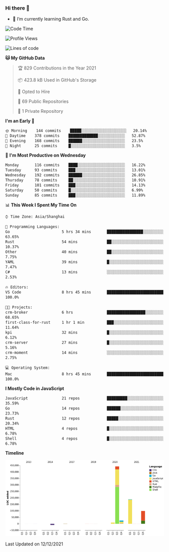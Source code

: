 ### Hi there 👋

- 🌱 I’m currently learning Rust and Go.

<!--START_SECTION:waka-->
![Code Time](http://img.shields.io/badge/Code%20Time-16%20hrs%2023%20mins-blue)

![Profile Views](http://img.shields.io/badge/Profile%20Views-6-blue)

![Lines of code](https://img.shields.io/badge/From%20Hello%20World%20I%27ve%20Written-758%20Thousand%20lines%20of%20code-blue)

**🐱 My GitHub Data** 

> 🏆 829 Contributions in the Year 2021
 > 
> 📦 423.8 kB Used in GitHub's Storage 
 > 
> 💼 Opted to Hire
 > 
> 📜 69 Public Repositories 
 > 
> 🔑 1 Private Repository 
 > 
**I'm an Early 🐤** 

```text
🌞 Morning    144 commits    █████░░░░░░░░░░░░░░░░░░░░   20.14% 
🌆 Daytime    378 commits    █████████████░░░░░░░░░░░░   52.87% 
🌃 Evening    168 commits    ██████░░░░░░░░░░░░░░░░░░░   23.5% 
🌙 Night      25 commits     █░░░░░░░░░░░░░░░░░░░░░░░░   3.5%

```
📅 **I'm Most Productive on Wednesday** 

```text
Monday       116 commits    ████░░░░░░░░░░░░░░░░░░░░░   16.22% 
Tuesday      93 commits     ███░░░░░░░░░░░░░░░░░░░░░░   13.01% 
Wednesday    192 commits    ██████░░░░░░░░░░░░░░░░░░░   26.85% 
Thursday     78 commits     ██░░░░░░░░░░░░░░░░░░░░░░░   10.91% 
Friday       101 commits    ███░░░░░░░░░░░░░░░░░░░░░░   14.13% 
Saturday     50 commits     █░░░░░░░░░░░░░░░░░░░░░░░░   6.99% 
Sunday       85 commits     ███░░░░░░░░░░░░░░░░░░░░░░   11.89%

```


📊 **This Week I Spent My Time On** 

```text
⌚︎ Time Zone: Asia/Shanghai

💬 Programming Languages: 
Go                       5 hrs 34 mins       ████████████████░░░░░░░░░   63.65% 
Rust                     54 mins             ██░░░░░░░░░░░░░░░░░░░░░░░   10.37% 
Other                    40 mins             ██░░░░░░░░░░░░░░░░░░░░░░░   7.75% 
YAML                     39 mins             █░░░░░░░░░░░░░░░░░░░░░░░░   7.47% 
C#                       13 mins             ░░░░░░░░░░░░░░░░░░░░░░░░░   2.53%

🔥 Editors: 
VS Code                  8 hrs 45 mins       █████████████████████████   100.0%

🐱‍💻 Projects: 
crm-broker               6 hrs               █████████████████░░░░░░░░   68.65% 
first-class-for-rust     1 hr 1 min          ███░░░░░░░░░░░░░░░░░░░░░░   11.64% 
kpi                      32 mins             █░░░░░░░░░░░░░░░░░░░░░░░░   6.12% 
crm-server               27 mins             █░░░░░░░░░░░░░░░░░░░░░░░░   5.16% 
crm-moment               14 mins             ░░░░░░░░░░░░░░░░░░░░░░░░░   2.75%

💻 Operating System: 
Mac                      8 hrs 45 mins       █████████████████████████   100.0%

```

**I Mostly Code in JavaScript** 

```text
JavaScript               21 repos            █████████░░░░░░░░░░░░░░░░   35.59% 
Go                       14 repos            ██████░░░░░░░░░░░░░░░░░░░   23.73% 
Rust                     12 repos            █████░░░░░░░░░░░░░░░░░░░░   20.34% 
HTML                     4 repos             █░░░░░░░░░░░░░░░░░░░░░░░░   6.78% 
Shell                    4 repos             █░░░░░░░░░░░░░░░░░░░░░░░░   6.78%

```


**Timeline**

![Chart not found](https://raw.githubusercontent.com/elton/elton/main/charts/bar_graph.png) 


 Last Updated on 12/12/2021
<!--END_SECTION:waka-->

<!--
**elton/elton** is a ✨ _special_ ✨ repository because its `README.md` (this file) appears on your GitHub profile.

Here are some ideas to get you started:

- 🔭 I’m currently working on ...
- 🌱 I’m currently learning ...
- 👯 I’m looking to collaborate on ...
- 🤔 I’m looking for help with ...
- 💬 Ask me about ...
- 📫 How to reach me: ...
- 😄 Pronouns: ...
- ⚡ Fun fact: ...
-->
